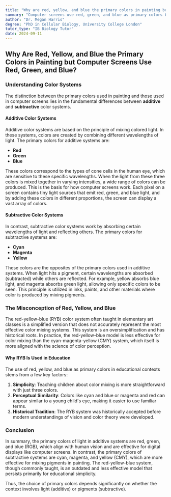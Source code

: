 ```yaml
---
title: "Why are red, yellow, and blue the primary colors in painting but computer screens use red, green, and blue?"
summary: "Computer screens use red, green, and blue as primary colors because these colors match the human eye's light-sensing cells, creating the most effective additive color system.  Painting uses cyan, magenta, and yellow, which are the opposites of red, green, and blue, creating the most effective subtractive color system.  This is why the red, yellow, and blue system taught in elementary school is less effective."
author: "Dr. Megan Harris"
degree: "PhD in Cellular Biology, University College London"
tutor_type: "IB Biology Tutor"
date: 2024-09-11
---
```


## Why Are Red, Yellow, and Blue the Primary Colors in Painting but Computer Screens Use Red, Green, and Blue?

### Understanding Color Systems

The distinction between the primary colors used in painting and those used in computer screens lies in the fundamental differences between **additive** and **subtractive** color systems.

#### Additive Color Systems

Additive color systems are based on the principle of mixing colored light. In these systems, colors are created by combining different wavelengths of light. The primary colors for additive systems are:

- **Red**
- **Green**
- **Blue**

These colors correspond to the types of cone cells in the human eye, which are sensitive to these specific wavelengths. When the light from these three colors is mixed together in varying intensities, a wide range of colors can be produced. This is the basis for how computer screens work. Each pixel on a screen contains tiny light sources that emit red, green, and blue light, and by adding these colors in different proportions, the screen can display a vast array of colors.

#### Subtractive Color Systems

In contrast, subtractive color systems work by absorbing certain wavelengths of light and reflecting others. The primary colors for subtractive systems are:

- **Cyan**
- **Magenta**
- **Yellow**

These colors are the opposites of the primary colors used in additive systems. When light hits a pigment, certain wavelengths are absorbed (subtracted) while others are reflected. For example, yellow absorbs blue light, and magenta absorbs green light, allowing only specific colors to be seen. This principle is utilized in inks, paints, and other materials where color is produced by mixing pigments.

### The Misconception of Red, Yellow, and Blue

The red-yellow-blue (RYB) color system often taught in elementary art classes is a simplified version that does not accurately represent the most effective color mixing systems. This system is an oversimplification and has historical roots. In practice, the red-yellow-blue model is less effective for color mixing than the cyan-magenta-yellow (CMY) system, which itself is more aligned with the science of color perception.

#### Why RYB Is Used in Education

The use of red, yellow, and blue as primary colors in educational contexts stems from a few key factors:

1. **Simplicity**: Teaching children about color mixing is more straightforward with just three colors.
2. **Perceptual Similarity**: Colors like cyan and blue or magenta and red can appear similar to a young child's eye, making it easier to use familiar terms.
3. **Historical Tradition**: The RYB system was historically accepted before modern understandings of vision and color theory were developed.

### Conclusion

In summary, the primary colors of light in additive systems are red, green, and blue (RGB), which align with human vision and are effective for digital displays like computer screens. In contrast, the primary colors of subtractive systems are cyan, magenta, and yellow (CMY), which are more effective for mixing pigments in painting. The red-yellow-blue system, though commonly taught, is an outdated and less effective model that persists primarily for educational simplicity. 

Thus, the choice of primary colors depends significantly on whether the context involves light (additive) or pigments (subtractive).
    